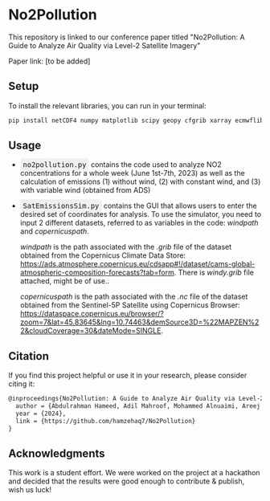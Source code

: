 # No2Pollution
This repository is linked to our conference paper titled "No2Pollution: A Guide to Analyze Air Quality via Level-2 Satellite Imagery"

Paper link: [to be added]

## Setup
To install the relevant libraries, you can run in your terminal:

```html
pip install netCDF4 numpy matplotlib scipy geopy cfgrib xarray ecmwflibs
```

## Usage
* <kbd style="background-color: #f0f0f0; padding: 5px; border-radius: 5px;">no2pollution.py</kbd> contains the code used to analyze NO2 concentrations for a whole week (June 1st-7th, 2023) as well as the calculation of emissions (1) without wind, (2) with constant wind, and (3) with variable wind (obtained from ADS)
* <kbd style="background-color: #f0f0f0; padding: 5px; border-radius: 5px;">SatEmissionsSim.py</kbd> contains the GUI that allows users to enter the desired set of coordinates for analysis. To use the simulator, you need to input 2 different datasets, referred to as variables in the code: _windpath_ and _copernicuspath_.

   _windpath_ is the path associated with the _.grib_ file of the dataset obtained from the Copernicus Climate Data Store: https://ads.atmosphere.copernicus.eu/cdsapp#!/dataset/cams-global-atmospheric-composition-forecasts?tab=form. There is _windy.grib_ file attached, might be of use..

   _copernicuspath_ is the path associated with the _.nc_ file of the dataset obtained from the Sentinel-5P Satellite using Copernicus Browser: https://dataspace.copernicus.eu/browser/?zoom=7&lat=45.83645&lng=10.74463&demSource3D=%22MAPZEN%22&cloudCoverage=30&dateMode=SINGLE. 

## Citation

If you find this project helpful or use it in your research, please consider citing it:

```html
@inproceedings{No2Pollution: A Guide to Analyze Air Quality via Level-2 Satellite Imagery,
  author = {Abdulrahman Hameed, Adil Mahroof, Mohammed Alnuaimi, Areej Alamin, and Hamzeh Abu Qamar},
  year = {2024},
  link = {https://github.com/hamzehaq7/No2Pollution}
}
```

## Acknowledgments
This work is a student effort. We were worked on the project at a hackathon and decided that the results were good enough to contribute & publish, wish us luck!
